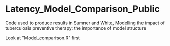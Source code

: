 # Latency_Model_Comparison_Public

Code used to produce results in Sumner and White, Modelling the impact of tuberculosis preventive therapy: the importance of model structure

Look at "Model_comparison.R" first 
